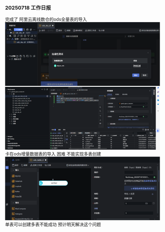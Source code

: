 ### 20250718 工作日报

完成了 阿里云离线数仓的ods全量表的导入
![img_1.png](../img/imgs1/img_1.png)
![img.png](../img/imgs1/img.png)
卡在ods增量数据表的导入
困难 不能实现多表创建
![img_2.png](../img/imgs1/img_2.png)
单表可以创建多表不能成功
预计明天解决这个问题


